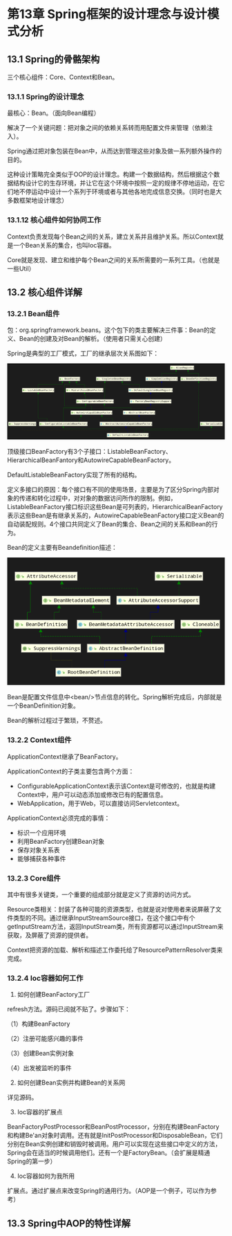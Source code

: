 # 第13章 Spring框架的设计理念与设计模式分析

## 13.1 Spring的骨骼架构

三个核心组件：Core、Context和Bean。

### 13.1.1 Spring的设计理念

最核心：Bean。（面向Bean编程）

解决了一个关键问题：把对象之间的依赖关系转而用配置文件来管理（依赖注入）。

Spring通过把对象包装在Bean中，从而达到管理这些对象及做一系列额外操作的目的。

这种设计策略完全类似于OOP的设计理念。构建一个数据结构，然后根据这个数据结构设计它的生存环境，并让它在这个环境中按照一定的规律不停地运动，在它们地不停运动中设计一个系列于环境或者与其他各地完成信息交换。（同时也是大多数框架地设计理念）

### 13.1.12 核心组件如何协同工作

Context负责发现每个Bean之间的关系，建立关系并且维护关系。所以Context就是一个Bean关系的集合，也叫Ioc容器。

Core就是发现、建立和维护每个Bean之间的关系所需要的一系列工具。（也就是一些Util）

## 13.2 核心组件详解

### 13.2.1 Bean组件

包：org.springframework.beans。这个包下的类主要解决三件事：Bean的定义、Bean的创建及对Bean的解析。（使用者只需关心创建）

Spring是典型的工厂模式，工厂的继承层次关系图如下：

![1567738700563](assets/1567738700563.png)

顶级接口BeanFactory有3个子接口：ListableBeanFactory、HierarchicalBeanFantory和AutowireCapableBeanFactory。

DefaultListableBeanFactory实现了所有的结构。

定义多接口的原因：每个接口有不同的使用场景，主要是为了区分Spring内部对象的传递和转化过程中，对对象的数据访问所作的限制。例如，ListableBeanFactory接口标识这些Bean是可列表的，HierarchicalBeanFactory表示这些Bean是有继承关系的，AutowireCapableBeanFactory接口定义Bean的自动装配规则。4个接口共同定义了Bean的集合、Bean之间的关系和Bean的行为。

Bean的定义主要有Beandefinition描述：

![1567739249421](assets/1567739249421.png)

Bean是配置文件信息中\<bean/>节点信息的转化。Spring解析完成后，内部就是一个BeanDefinition对象。

Bean的解析过程过于繁琐，不赘述。

### 13.2.2 Context组件

ApplicationContext继承了BeanFactory。

ApplicationContext的子类主要包含两个方面：

- ConfigurableApplicationContext表示该Context是可修改的，也就是构建Context中，用户可以动态添加或修改已有的配置信息。
- WebApplication，用于Web，可以直接访问Servletcontext。

ApplicationContext必须完成的事情：

- 标识一个应用环境
- 利用BeanFactory创建Bean对象
- 保存对象关系表
- 能够捕获各种事件

### 13.2.3 Core组件

其中有很多关键类，一个重要的组成部分就是定义了资源的访问方式。

Resource类相关：封装了各种可能的资源类型，也就是说对使用者来说屏蔽了文件类型的不同。通过继承InputStreamSource接口，在这个接口中有个getInputStream方法，返回InputStream类，所有资源都可以通过InputStream来获取，及屏蔽了资源的提供者。

Context把资源的加载、解析和描述工作委托给了ResourcePatternResolver类来完成。

### 13.2.4 Ioc容器如何工作

1. 如何创建BeanFactory工厂

refresh方法。源码已阅就不贴了。步骤如下：

（1）构建BeanFactory

（2）注册可能感兴趣的事件

（3）创建Bean实例对象

（4）出发被监听的事件

2. 如何创建Bean实例并构建Bean的关系网

详见源码。

3. Ioc容器的扩展点

BeanFactoryPostProcessor和BeanPostProcessor，分别在构建BeanFactory和构建Be'an对象时调用。还有就是InitPostProcessor和DisposableBean，它们分别在Bean实例创建和销毁时被调用。用户可以实现在这些接口中定义的方法，Spring会在适当的时候调用他们。还有一个是FactoryBean。（会扩展是精通Spring的第一步）

4. Ioc容器如何为我所用

扩展点。通过扩展点来改变Spring的通用行为。（AOP是一个例子，可以作为参考）

## 13.3 Spring中AOP的特性详解

